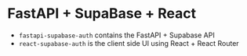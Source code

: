 # FastAPI + SupaBase + React

- `fastapi-supabase-auth` contains the FastAPI + Supabase API
- `react-supabase-auth` is the client side UI using React + React Router
